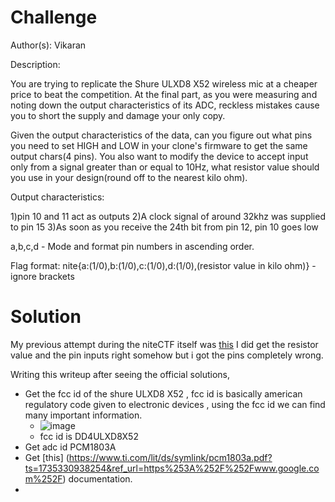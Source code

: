 # Challenge 
Author(s): Vikaran

Description:

You are trying to replicate the Shure ULXD8 X52 wireless mic at a cheaper price to beat the competition. At the final part, as you were measuring and noting down the output characteristics of its ADC, reckless mistakes cause you to short the supply and damage your only copy.

Given the output characteristics of the data, can you figure out what pins you need to set HIGH and LOW in your clone's firmware to get the same output chars(4 pins). You also want to modify the device to accept input only from a signal greater than or equal to 10Hz, what resistor value should you use in your design(round off to the nearest kilo ohm).

Output characteristics:

1)pin 10 and 11 act as outputs 2)A clock signal of around 32khz was supplied to pin 15 3)As soon as you receive the 24th bit from pin 12, pin 10 goes low

a,b,c,d - Mode and format pin numbers in ascending order.

Flag format: nite{a:(1/0),b:(1/0),c:(1/0),d:(1/0),(resistor value in kilo ohm)} - ignore brackets



# Solution 
My previous attempt during the niteCTF itself was [this](https://github.com/Devansh-lelouch/niteCTF/blob/main/Attempted%20but%20Failed/Attempts.md#mic-mimic) I did get the resistor value and the pin inputs right somehow but i got the pins completely wrong. 

Writing this writeup after seeing the official solutions, 
* Get the fcc id of the shure ULXD8 X52 , fcc id is basically american regulatory code given to electronic devices , using the fcc id we can find many important information. 
  - ![image](https://github.com/user-attachments/assets/1e8af773-0f43-4667-98f6-c897f2cdf5aa)
  - fcc id is DD4ULXD8X52
* Get adc id PCM1803A
* Get [this] (https://www.ti.com/lit/ds/symlink/pcm1803a.pdf?ts=1735330938254&ref_url=https%253A%252F%252Fwww.google.com%252F) documentation.
*
